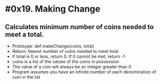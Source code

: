 # #0x19. Making Change
## Calculates minimum number of coins needed to meet a total.

* Prototype: def makeChange(coins, total)
* Return: fewest number of coins needed to meet total
* If total is 0 or less, return 0. If it cannot be met, return -1
* coins is a list of the values of the coins in possession
* The value of a coin will always be an integer greater than 0
* Program assumes you have an infinite number of each denomination of coin in the list

